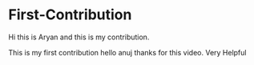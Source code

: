 # First-Contribution
Hi this is Aryan and this is my contribution.

This is my first contribution
hello anuj thanks for this video. Very Helpful
